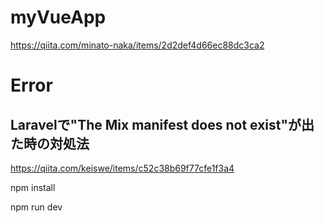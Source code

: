# myVueApp
https://qiita.com/minato-naka/items/2d2def4d66ec88dc3ca2


# Error
## Laravelで"The Mix manifest does not exist"が出た時の対処法
https://qiita.com/keiswe/items/c52c38b69f77cfe1f3a4

npm install

npm run dev 

